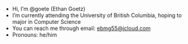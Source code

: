 -  Hi, I’m @goete (Ethan Goetz)
- I’m currently attending the University of British Columbia, hoping to major in Computer Science
- You can reach me through email: ebmg55@icloud.com
- Pronouns: he/him

